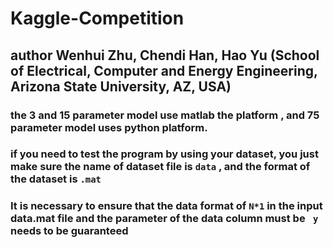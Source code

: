 # Kaggle-Competition

## author Wenhui Zhu, Chendi Han, Hao Yu (School of Electrical, Computer and Energy Engineering, Arizona State University, AZ, USA)
   

### the 3 and 15 parameter model use matlab the platform , and 75 parameter model uses python platform.

### if you need to test the program by using your dataset, you just make sure the name of dataset file is ```data``` , and the format of the dataset is ```.mat```

### It is necessary to ensure that the data format of ```N*1``` in the input data.mat file and the parameter of the data column must be ``` y``` needs to be guaranteed
